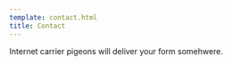 ```yaml
---
template: contact.html
title: Contact
---
```

Internet carrier pigeons will deliver your form somehwere.
